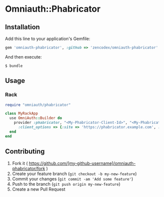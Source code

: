 # Omniauth::Phabricator

## Installation

Add this line to your application's Gemfile:

```ruby
gem 'omniauth-phabricator', :github => 'zencodex/omniauth-phabricator'
```

And then execute:

    $ bundle

## Usage

### Rack
```ruby
require "omniauth/phabricator"

class MyRackApp
  use OmniAuth::Builder do
    provider :phabricator, "<My-Phabricator-Client-Id>", "<My-Phabricator-Client-Secret>",
      :client_options => {:site => 'https://phabricator.example.com', :authorize_url => 'https://phabricator.example.com/oauthserver/auth/'}
  end
end
```

## Contributing

1. Fork it ( https://github.com/[my-github-username]/omniauth-phabricator/fork )
2. Create your feature branch (`git checkout -b my-new-feature`)
3. Commit your changes (`git commit -am 'Add some feature'`)
4. Push to the branch (`git push origin my-new-feature`)
5. Create a new Pull Request
